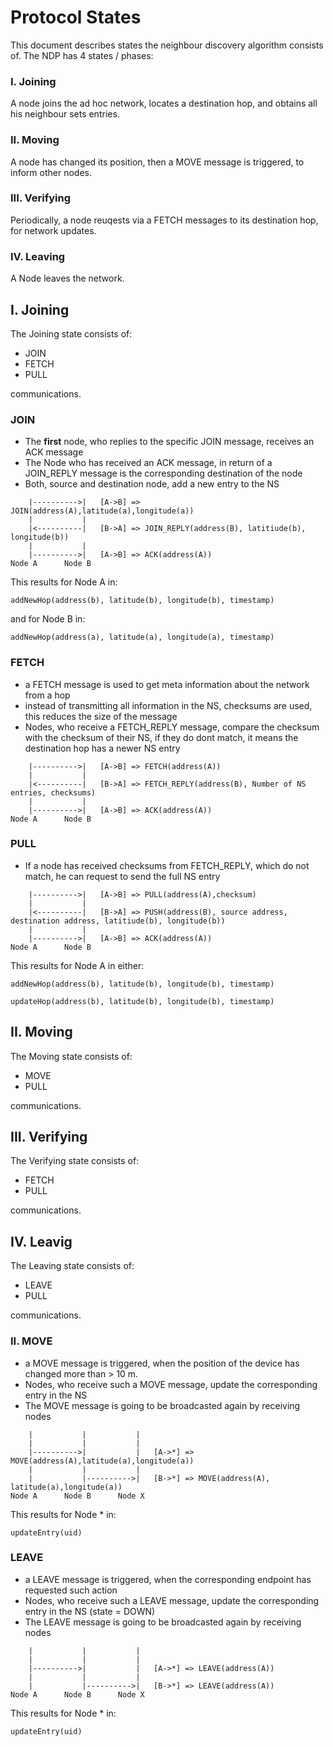 # Protocol States
This document describes states the neighbour discovery algorithm consists of.
The NDP has 4 states / phases:

### I. Joining
A node joins the ad hoc network, locates a destination hop, and obtains all his neighbour sets entries.

### II. Moving 
A node has changed its position, then a MOVE message is triggered, to inform other nodes.

### III. Verifying
Periodically, a node reuqests via a FETCH messages to its destination hop, for network updates. 

### IV. Leaving 
A Node leaves the network.

## I. Joining
The Joining state consists of:

* JOIN
* FETCH
* PULL 

communications.

### JOIN
* The **first** node, who replies to the specific JOIN message, receives an ACK message
* The Node who has received an ACK message, in return of a JOIN_REPLY message is the corresponding destination of the node
* Both, source and destination node, add a new entry to the NS

```
    |---------->|   [A->B] => JOIN(address(A),latitude(a),longitude(a))
    |           |
    |<----------|   [B->A] => JOIN_REPLY(address(B), latitiude(b), longitude(b))
    |           |
    |---------->|   [A->B] => ACK(address(A))
Node A      Node B
```

This results for Node A in:
```
addNewHop(address(b), latitude(b), longitude(b), timestamp)
```

and for Node B in:
```
addNewHop(address(a), latitude(a), longitude(a), timestamp)
```

### FETCH
* a FETCH message is used to get meta information about the network from a hop
* instead of transmitting all information in the NS, checksums are used, this reduces the size of the message
* Nodes, who receive a FETCH_REPLY message, compare the checksum with the checksum of their NS, if they do dont match, it means the destination hop has a newer NS entry

```
    |---------->|   [A->B] => FETCH(address(A))
    |           |
    |<----------|   [B->A] => FETCH_REPLY(address(B), Number of NS entries, checksums)
    |           |
    |---------->|   [A->B] => ACK(address(A))
Node A      Node B
```

### PULL
* If a node has received checksums from FETCH_REPLY, which do not match, he can request to send the full NS entry 

```
    |---------->|   [A->B] => PULL(address(A),checksum)
    |           |
    |<----------|   [B->A] => PUSH(address(B), source address, destination address, latitiude(b), longitude(b))
    |           |
    |---------->|   [A->B] => ACK(address(A))
Node A      Node B
```

This results for Node A in either:

```
addNewHop(address(b), latitude(b), longitude(b), timestamp)
```

```
updateHop(address(b), latitude(b), longitude(b), timestamp)
```

## II. Moving
The Moving state consists of:

* MOVE
* PULL 

communications.

## III. Verifying
The Verifying state consists of:

* FETCH
* PULL 

communications.

## IV. Leavig
The Leaving state consists of:

* LEAVE
* PULL 

communications.

### II. MOVE
* a MOVE message is triggered, when the position of the device has changed more than > 10 m.
* Nodes, who receive such a MOVE message, update the corresponding entry in the NS
* The MOVE message is going to be broadcasted again by receiving nodes

```
    |           |           |   
    |           |           |
    |---------->|           |   [A->*] => MOVE(address(A),latitude(a),longitude(a))
    |           |           |
    |           |---------->|   [B->*] => MOVE(address(A), latitude(a),longitude(a))   
Node A      Node B      Node X
```

This results for Node * in:
```
updateEntry(uid)
```

### LEAVE
* a LEAVE message is triggered, when the corresponding endpoint has requested such action
* Nodes, who receive such a LEAVE message, update the corresponding entry in the NS (state = DOWN)
* The LEAVE message is going to be broadcasted again by receiving nodes

```
    |           |           |   
    |           |           |
    |---------->|           |   [A->*] => LEAVE(address(A))
    |           |           |
    |           |---------->|   [B->*] => LEAVE(address(A))   
Node A      Node B      Node X
```

This results for Node * in:
```
updateEntry(uid)
```
